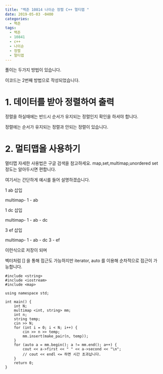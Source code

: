```yaml
---
title: "백준 10814 나이순 정렬 C++ 멀티맵 "
date: 2019-05-03 -0400
categories: 
  - 백준
tags: 
  - 백준
  - 10841
  - c++
  - 나이순
  - 정렬
  - 멀티맵
---
```


풀이는 두가지 방법이 있습니다. 

이코드는 2번째 방법으로 작성되었습니다. 


# 1. 데이터를 받아 정렬하여 출력

정렬을 하실때에는 반드시 순서가 유지되는 정렬인지 확인을 하셔야 합니다. 

정렬에는 순서가 유지되는 정렬과 안되는 정렬이 있습니다. 

# 2. 멀티맵을 사용하기

멀티맵 자세한 사용법은 구글 검색을 참고하세요. map,set,multimap,unordered set 정도는 알아두시면 편합니다.

여기서는 간단하게 예시를 들어 설명하겠습니다. 


1 ab 삽입

multimap-
1 - ab

1 dc 삽입

multimap-
1 - ab - dc

3 ef 삽입

multimap-
1 - ab - dc
3 - ef

이런식으로 저장이 되며

벡터처럼 [] 을 통해 접근도 가능하지만
iterator, auto 를 이용해 순차적으로 접근이 가능합니다.


```
#include <string>
#include <iostream>
#include <map>

using namespace std;

int main() {
	int N;
	multimap <int, string> mm;
	int n;
	string temp;
	cin >> N;
	for (int i = 0; i < N; i++) {
		cin >> n >> temp; 
		mm.insert(make_pair(n, temp));
	}
	for (auto a = mm.begin(); a != mm.end(); a++) {
		cout << a->first << " " << a->second << "\n";
		// cout << endl <= 하면 시간 초과납니다. 
	}
	return 0; 
}
```
